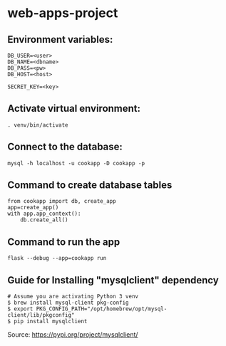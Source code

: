 # web-apps-project

## Environment variables:
```
DB_USER=<user>
DB_NAME=<dbname>
DB_PASS=<pw>
DB_HOST=<host>

SECRET_KEY=<key>
```

## Activate virtual environment:
```. venv/bin/activate```

## Connect to the database:
```mysql -h localhost -u cookapp -D cookapp -p```

## Command to create database tables
```
from cookapp import db, create_app 
app=create_app()
with app.app_context():
    db.create_all()
```

## Command to run the app
```flask --debug --app=cookapp run```

## Guide for Installing "mysqlclient" dependency
```
# Assume you are activating Python 3 venv
$ brew install mysql-client pkg-config
$ export PKG_CONFIG_PATH="/opt/homebrew/opt/mysql-client/lib/pkgconfig"
$ pip install mysqlclient
```
Source: https://pypi.org/project/mysqlclient/